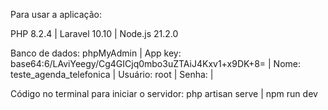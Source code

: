 Para usar a aplicação:

PHP 8.2.4 | 
Laravel 10.10 | 
Node.js 21.2.0

Banco de dados:
phpMyAdmin | 
App key: base64:6/LAviYeegy/Cg4GICjq0mbo3uZTAiJ4Kxv1+x9DK+8= | 
Nome: teste_agenda_telefonica | 
Usuário: root | 
Senha: | 


Código no terminal para iniciar o servidor:
php artisan serve | 
npm run dev 